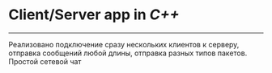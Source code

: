 # Client/Server app in ***C++***
-----------------------------------
Реализовано подключение сразу нескольких клиентов 
к серверу, отправка сообщений любой длины, 
отправка разных типов пакетов.
Простой сетевой чат